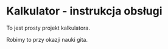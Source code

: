 # Kalkulator - instrukcja obsługi

To jest prosty projekt kalkulatora.

Robimy to przy okazji nauki gita.